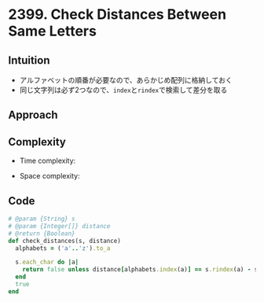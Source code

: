 # 2399. Check Distances Between Same Letters

## Intuition

- アルファベットの順番が必要なので、あらかじめ配列に格納しておく
- 同じ文字列は必ず2つなので、`index`と`rindex`で検索して差分を取る

## Approach
<!-- Describe your approach to solving the problem. -->

## Complexity

- Time complexity:
<!-- Add your time complexity here, e.g. $$O(n)$$ -->

- Space complexity:
<!-- Add your space complexity here, e.g. $$O(n)$$ -->

## Code

```ruby
# @param {String} s
# @param {Integer[]} distance
# @return {Boolean}
def check_distances(s, distance)
  alphabets = ('a'..'z').to_a

  s.each_char do |a|
    return false unless distance[alphabets.index(a)] == s.rindex(a) - s.index(a) - 1
  end
  true
end
```
